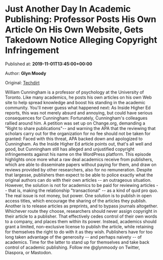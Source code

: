 
# Just Another Day In Academic Publishing: Professor Posts His Own Article On His Own Website, Gets Takedown Notice Alleging Copyright Infringement

Published at: **2019-11-01T13:45:00+00:00**

Author: **Glyn Moody**

Original: [Techdirt](https://www.techdirt.com/articles/20191030/10483543290/just-another-day-academic-publishing-professor-posts-his-own-article-his-own-website-gets-takedown-notice-alleging-copyright.shtml)

William Cunningham is a professor of psychology at the University of Toronto. Like many academics, he posts his own articles on his own Web site to help spread knowledge and boost his standing in the academic community. You'll never guess what happened next:
As Inside Higher Ed reports, this was not merely absurd and annoying, but could have serious consequences for Cunningham:
Fortunately, Cunningham's colleagues rallied around him. A petition was set up on Change.org, demanding a "Right to share publications"-- and warning the APA that the reviewing that scholars carry out for the organization for no fee should not be taken for granted:
Faced with this threat, APA backed down and apologized to Cunningham. As the Inside Higher Ed article points out, that's all well and good, but Cunningham still has alleged and unjustified copyright infringements against his name on the WordPress platform.
This episode highlights once more what a raw deal academics receive from publishers, which are able to disseminate papers without paying for them, and draw on reviews provided by other researchers, also for no remuneration. Despite that largesse, publishers then expect to be able to police exactly what the original authors can do with their own articles -- an outrageous situation.
However, the solution is not for academics to be paid for reviewing articles -- that is, making the relationship "transactional" -- as a kind of quid pro quo. The real issue is not money, but power. One solution is to publish in open access titles, which encourage the sharing of the articles they publish. Another is to release articles as preprints, and to bypass journals altogether.
Whichever route they choose, researchers should never assign copyright in their article to a publisher. That effectively cedes control of their own words to a company, and places them within its power. Instead, academics should grant a limited, non-exclusive license to publish the article, while retaining for themselves the right to do with it as they wish. Publishers have for too long taken advantage of the generosity -- and perhaps naivety -- of academics. Time for the latter to stand up for themselves and take back control of academic publishing.
Follow me @glynmoody on Twitter, Diaspora, or Mastodon.

